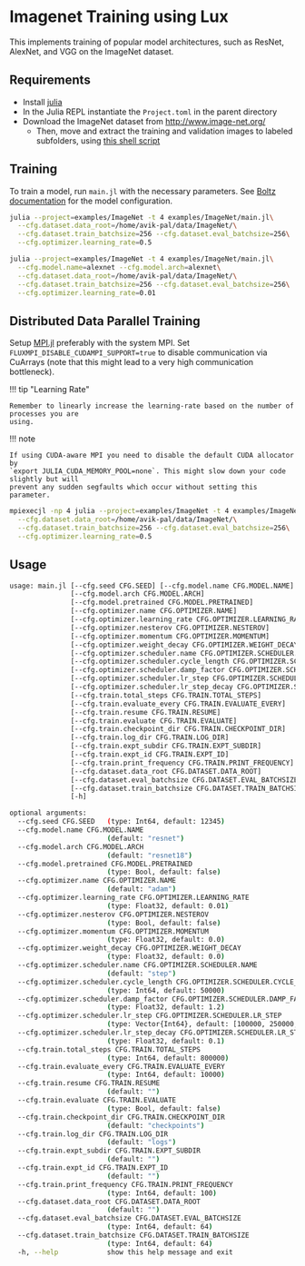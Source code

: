 # Imagenet Training using Lux

This implements training of popular model architectures, such as ResNet, AlexNet, and VGG on
the ImageNet dataset.

## Requirements

* Install [julia](https://julialang.org/)
* In the Julia REPL instantiate the `Project.toml` in the parent directory
* Download the ImageNet dataset from http://www.image-net.org/
  - Then, move and extract the training and validation images to labeled subfolders, using
    [this shell script](https://github.com/pytorch/examples/blob/main/imagenet/extract_ILSVRC.sh)

## Training

To train a model, run `main.jl` with the necessary parameters. See
[Boltz documentation](http://lux.csail.mit.edu/stable/lib/Boltz/) for the model
configuration.

```bash
julia --project=examples/ImageNet -t 4 examples/ImageNet/main.jl\
  --cfg.dataset.data_root=/home/avik-pal/data/ImageNet/\
  --cfg.dataset.train_batchsize=256 --cfg.dataset.eval_batchsize=256\
  --cfg.optimizer.learning_rate=0.5

julia --project=examples/ImageNet -t 4 examples/ImageNet/main.jl\
  --cfg.model.name=alexnet --cfg.model.arch=alexnet\
  --cfg.dataset.data_root=/home/avik-pal/data/ImageNet/\
  --cfg.dataset.train_batchsize=256 --cfg.dataset.eval_batchsize=256\
  --cfg.optimizer.learning_rate=0.01
```

## Distributed Data Parallel Training

Setup [MPI.jl](https://juliaparallel.org/MPI.jl/stable/usage/#CUDA-aware-MPI-support)
preferably with the system MPI. Set `FLUXMPI_DISABLE_CUDAMPI_SUPPORT=true` to disable
communication via CuArrays (note that this might lead to a very high communication
bottleneck).

!!! tip "Learning Rate"

    Remember to linearly increase the learning-rate based on the number of processes you are
    using.

!!! note

    If using CUDA-aware MPI you need to disable the default CUDA allocator by
    `export JULIA_CUDA_MEMORY_POOL=none`. This might slow down your code slightly but will
    prevent any sudden segfaults which occur without setting this parameter.

```bash
mpiexecjl -np 4 julia --project=examples/ImageNet -t 4 examples/ImageNet/main.jl\
  --cfg.dataset.data_root=/home/avik-pal/data/ImageNet/\
  --cfg.dataset.train_batchsize=256 --cfg.dataset.eval_batchsize=256\
  --cfg.optimizer.learning_rate=0.5
```


## Usage

```bash
usage: main.jl [--cfg.seed CFG.SEED] [--cfg.model.name CFG.MODEL.NAME]
               [--cfg.model.arch CFG.MODEL.ARCH]
               [--cfg.model.pretrained CFG.MODEL.PRETRAINED]
               [--cfg.optimizer.name CFG.OPTIMIZER.NAME]
               [--cfg.optimizer.learning_rate CFG.OPTIMIZER.LEARNING_RATE]
               [--cfg.optimizer.nesterov CFG.OPTIMIZER.NESTEROV]
               [--cfg.optimizer.momentum CFG.OPTIMIZER.MOMENTUM]
               [--cfg.optimizer.weight_decay CFG.OPTIMIZER.WEIGHT_DECAY]
               [--cfg.optimizer.scheduler.name CFG.OPTIMIZER.SCHEDULER.NAME]
               [--cfg.optimizer.scheduler.cycle_length CFG.OPTIMIZER.SCHEDULER.CYCLE_LENGTH]
               [--cfg.optimizer.scheduler.damp_factor CFG.OPTIMIZER.SCHEDULER.DAMP_FACTOR]
               [--cfg.optimizer.scheduler.lr_step CFG.OPTIMIZER.SCHEDULER.LR_STEP]                                                                             
               [--cfg.optimizer.scheduler.lr_step_decay CFG.OPTIMIZER.SCHEDULER.LR_STEP_DECAY]
               [--cfg.train.total_steps CFG.TRAIN.TOTAL_STEPS]
               [--cfg.train.evaluate_every CFG.TRAIN.EVALUATE_EVERY]
               [--cfg.train.resume CFG.TRAIN.RESUME]
               [--cfg.train.evaluate CFG.TRAIN.EVALUATE]
               [--cfg.train.checkpoint_dir CFG.TRAIN.CHECKPOINT_DIR]
               [--cfg.train.log_dir CFG.TRAIN.LOG_DIR]
               [--cfg.train.expt_subdir CFG.TRAIN.EXPT_SUBDIR]
               [--cfg.train.expt_id CFG.TRAIN.EXPT_ID]
               [--cfg.train.print_frequency CFG.TRAIN.PRINT_FREQUENCY]
               [--cfg.dataset.data_root CFG.DATASET.DATA_ROOT]
               [--cfg.dataset.eval_batchsize CFG.DATASET.EVAL_BATCHSIZE]
               [--cfg.dataset.train_batchsize CFG.DATASET.TRAIN_BATCHSIZE]                                                                                     
               [-h]

optional arguments:
  --cfg.seed CFG.SEED   (type: Int64, default: 12345)
  --cfg.model.name CFG.MODEL.NAME
                        (default: "resnet")
  --cfg.model.arch CFG.MODEL.ARCH
                        (default: "resnet18")
  --cfg.model.pretrained CFG.MODEL.PRETRAINED
                        (type: Bool, default: false)
  --cfg.optimizer.name CFG.OPTIMIZER.NAME
                        (default: "adam")
  --cfg.optimizer.learning_rate CFG.OPTIMIZER.LEARNING_RATE
                        (type: Float32, default: 0.01)
  --cfg.optimizer.nesterov CFG.OPTIMIZER.NESTEROV
                        (type: Bool, default: false)
  --cfg.optimizer.momentum CFG.OPTIMIZER.MOMENTUM
                        (type: Float32, default: 0.0)
  --cfg.optimizer.weight_decay CFG.OPTIMIZER.WEIGHT_DECAY
                        (type: Float32, default: 0.0)
  --cfg.optimizer.scheduler.name CFG.OPTIMIZER.SCHEDULER.NAME
                        (default: "step")
  --cfg.optimizer.scheduler.cycle_length CFG.OPTIMIZER.SCHEDULER.CYCLE_LENGTH
                        (type: Int64, default: 50000)
  --cfg.optimizer.scheduler.damp_factor CFG.OPTIMIZER.SCHEDULER.DAMP_FACTOR
                        (type: Float32, default: 1.2)
  --cfg.optimizer.scheduler.lr_step CFG.OPTIMIZER.SCHEDULER.LR_STEP
                        (type: Vector{Int64}, default: [100000, 250000, 500000])
  --cfg.optimizer.scheduler.lr_step_decay CFG.OPTIMIZER.SCHEDULER.LR_STEP_DECAY
                        (type: Float32, default: 0.1)
  --cfg.train.total_steps CFG.TRAIN.TOTAL_STEPS
                        (type: Int64, default: 800000)
  --cfg.train.evaluate_every CFG.TRAIN.EVALUATE_EVERY
                        (type: Int64, default: 10000)
  --cfg.train.resume CFG.TRAIN.RESUME
                        (default: "")
  --cfg.train.evaluate CFG.TRAIN.EVALUATE
                        (type: Bool, default: false)
  --cfg.train.checkpoint_dir CFG.TRAIN.CHECKPOINT_DIR
                        (default: "checkpoints")
  --cfg.train.log_dir CFG.TRAIN.LOG_DIR
                        (default: "logs")
  --cfg.train.expt_subdir CFG.TRAIN.EXPT_SUBDIR
                        (default: "")
  --cfg.train.expt_id CFG.TRAIN.EXPT_ID
                        (default: "")
  --cfg.train.print_frequency CFG.TRAIN.PRINT_FREQUENCY
                        (type: Int64, default: 100)
  --cfg.dataset.data_root CFG.DATASET.DATA_ROOT
                        (default: "")
  --cfg.dataset.eval_batchsize CFG.DATASET.EVAL_BATCHSIZE
                        (type: Int64, default: 64)
  --cfg.dataset.train_batchsize CFG.DATASET.TRAIN_BATCHSIZE
                        (type: Int64, default: 64)
  -h, --help            show this help message and exit
```

